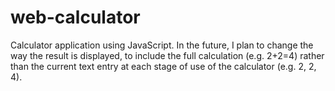 # web-calculator
Calculator application using JavaScript. In the future, I plan to change the way the result is displayed, to include the full calculation (e.g. 2+2=4) rather than the current text entry at each stage of use of the calculator (e.g. 2, 2, 4).
